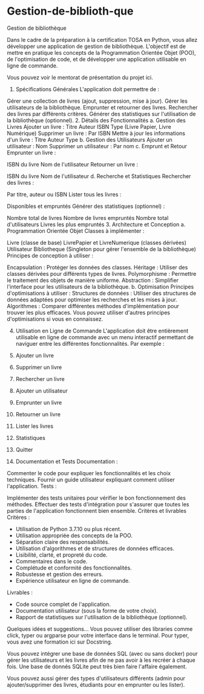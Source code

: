 # Gestion-de-biblioth-que
Gestion de bibliothèque

Dans le cadre de la préparation à la certification TOSA en Python, vous allez développer une application de gestion de bibliothèque.
L'objectif est de mettre en pratique les concepts de la Programmation Orientée Objet (POO), de l'optimisation de code, et de développer une application utilisable en ligne de commande.

Vous pouvez voir le mentorat de présentation du projet ici.

1. Spécifications Générales
L'application doit permettre de :

Gérer une collection de livres (ajout, suppression, mise à jour).
Gérer les utilisateurs de la bibliothèque.
Emprunter et retourner des livres.
Rechercher des livres par différents critères.
Générer des statistiques sur l'utilisation de la bibliothèque (optionnel).
2. Détails des Fonctionnalités
a. Gestion des Livres
Ajouter un livre :
Titre
Auteur
ISBN
Type (Livre Papier, Livre Numérique)
Supprimer un livre :
Par ISBN
Mettre à jour les informations d'un livre :
Titre
Auteur
Type
b. Gestion des Utilisateurs
Ajouter un utilisateur :
Nom
Supprimer un utilisateur :
Par nom
c. Emprunt et Retour
Emprunter un livre :

ISBN du livre
Nom de l'utilisateur
Retourner un livre :

ISBN du livre
Nom de l'utilisateur
d. Recherche et Statistiques
Rechercher des livres :

Par titre, auteur ou ISBN
Lister tous les livres :

Disponibles et empruntés
Générer des statistiques (optionnel) :

Nombre total de livres
Nombre de livres empruntés
Nombre total d'utilisateurs
Livres les plus empruntés
3. Architecture et Conception
a. Programmation Orientée Objet
Classes à implémenter :

Livre (classe de base)
LivrePapier et LivreNumerique (classes dérivées)
Utilisateur
Bibliotheque (Singleton pour gérer l'ensemble de la bibliothèque)
Principes de conception à utiliser :

Encapsulation : Protéger les données des classes.
Héritage : Utiliser des classes dérivées pour différents types de livres.
Polymorphisme : Permettre le traitement des objets de manière uniforme.
Abstraction : Simplifier l'interface pour les utilisateurs de la bibliothèque.
b. Optimisation
Principes d'optimisations à utiliser :
Structures de données : Utiliser des structures de données adaptées pour optimiser les recherches et les mises à jour.
Algorithmes : Comparer différentes méthodes d'implémentation pour trouver les plus efficaces.
Vous pouvez utiliser d'autres principes d'optimisations si vous en connaissez.

4. Utilisation en Ligne de Commande
L'application doit être entièrement utilisable en ligne de commande avec un menu interactif permettant de naviguer entre les différentes fonctionnalités.
Par exemple :

1. Ajouter un livre
2. Supprimer un livre
3. Rechercher un livre
4. Ajouter un utilisateur
5. Emprunter un livre
6. Retourner un livre
7. Lister les livres
8. Statistiques
9. Quitter
5. Documentation et Tests
Documentation :

Commenter le code pour expliquer les fonctionnalités et les choix techniques.
Fournir un guide utilisateur expliquant comment utiliser l'application.
Tests :

Implémenter des tests unitaires pour vérifier le bon fonctionnement des méthodes.
Effectuer des tests d'intégration pour s'assurer que toutes les parties de l'application fonctionnent bien ensemble.
Critères et livrables
Critères :
- Utilisation de Python 3.7.10 ou plus récent.
- Utilisation appropriée des concepts de la POO.
- Séparation claire des responsabilités.
- Utilisation d'algorithmes et de structures de données efficaces.
- Lisibilité, clarté, et propreté du code.
- Commentaires dans le code.
- Complétude et conformité des fonctionnalités.
- Robustesse et gestion des erreurs.
- Expérience utilisateur en ligne de commande.

Livrables :
- Code source complet de l'application.
- Documentation utilisateur (sous la forme de votre choix).
- Rapport de statistiques sur l'utilisation de la bibliothèque (optionnel).

Quelques idées et suggestions...
Vous pouvez utiliser des libraries comme click, typer ou argparse pour votre interface dans le terminal. Pour typer, vous avez une formation ici sur Docstring.

Vous pouvez intégrer une base de données SQL (avec ou sans docker) pour gérer les utilisateurs et les livres afin de ne pas avoir à les recréer à chaque fois. Une base de donnés SQLite peut très bien faire l'affaire également.

Vous pouvez aussi gérer des types d'utilisateurs différents (admin pour ajouter/supprimer des livres, étudiants pour en emprunter ou les lister).
